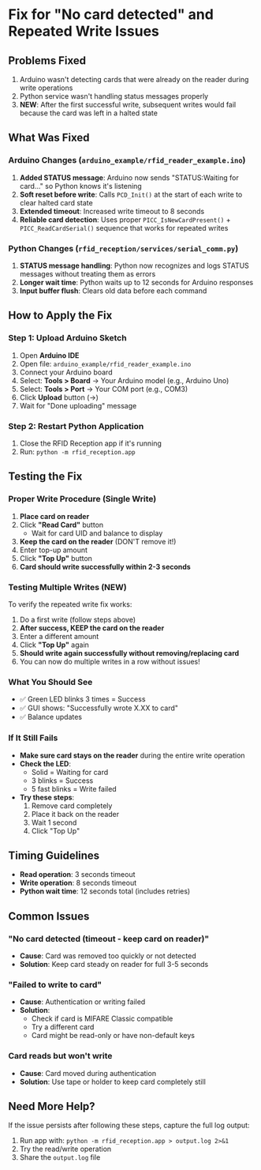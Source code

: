 # Fix for "No card detected" and Repeated Write Issues

## Problems Fixed
1. Arduino wasn't detecting cards that were already on the reader during write operations
2. Python service wasn't handling status messages properly
3. **NEW**: After the first successful write, subsequent writes would fail because the card was left in a halted state

## What Was Fixed

### Arduino Changes (`arduino_example/rfid_reader_example.ino`)
1. **Added STATUS message**: Arduino now sends "STATUS:Waiting for card..." so Python knows it's listening
2. **Soft reset before write**: Calls `PCD_Init()` at the start of each write to clear halted card state
3. **Extended timeout**: Increased write timeout to 8 seconds
4. **Reliable card detection**: Uses proper `PICC_IsNewCardPresent()` + `PICC_ReadCardSerial()` sequence that works for repeated writes

### Python Changes (`rfid_reception/services/serial_comm.py`)
1. **STATUS message handling**: Python now recognizes and logs STATUS messages without treating them as errors
2. **Longer wait time**: Python waits up to 12 seconds for Arduino responses
3. **Input buffer flush**: Clears old data before each command

## How to Apply the Fix

### Step 1: Upload Arduino Sketch
1. Open **Arduino IDE**
2. Open file: `arduino_example/rfid_reader_example.ino`
3. Connect your Arduino board
4. Select: **Tools > Board** → Your Arduino model (e.g., Arduino Uno)
5. Select: **Tools > Port** → Your COM port (e.g., COM3)
6. Click **Upload** button (→)
7. Wait for "Done uploading" message

### Step 2: Restart Python Application
1. Close the RFID Reception app if it's running
2. Run: `python -m rfid_reception.app`

## Testing the Fix

### Proper Write Procedure (Single Write)
1. **Place card on reader**
2. Click **"Read Card"** button
   - Wait for card UID and balance to display
3. **Keep the card on the reader** (DON'T remove it!)
4. Enter top-up amount
5. Click **"Top Up"** button
6. **Card should write successfully within 2-3 seconds**

### Testing Multiple Writes (NEW)
To verify the repeated write fix works:
1. Do a first write (follow steps above)
2. **After success, KEEP the card on the reader**
3. Enter a different amount
4. Click **"Top Up"** again
5. **Should write again successfully without removing/replacing card**
6. You can now do multiple writes in a row without issues!

### What You Should See
- ✅ Green LED blinks 3 times = Success
- ✅ GUI shows: "Successfully wrote X.XX to card"
- ✅ Balance updates

### If It Still Fails
- **Make sure card stays on the reader** during the entire write operation
- **Check the LED**: 
  - Solid = Waiting for card
  - 3 blinks = Success
  - 5 fast blinks = Write failed
- **Try these steps**:
  1. Remove card completely
  2. Place it back on the reader
  3. Wait 1 second
  4. Click "Top Up"

## Timing Guidelines
- **Read operation**: 3 seconds timeout
- **Write operation**: 8 seconds timeout
- **Python wait time**: 12 seconds total (includes retries)

## Common Issues

### "No card detected (timeout - keep card on reader)"
- **Cause**: Card was removed too quickly or not detected
- **Solution**: Keep card steady on reader for full 3-5 seconds

### "Failed to write to card"
- **Cause**: Authentication or writing failed
- **Solution**: 
  - Check if card is MIFARE Classic compatible
  - Try a different card
  - Card might be read-only or have non-default keys

### Card reads but won't write
- **Cause**: Card moved during authentication
- **Solution**: Use tape or holder to keep card completely still

## Need More Help?
If the issue persists after following these steps, capture the full log output:
1. Run app with: `python -m rfid_reception.app > output.log 2>&1`
2. Try the read/write operation
3. Share the `output.log` file
